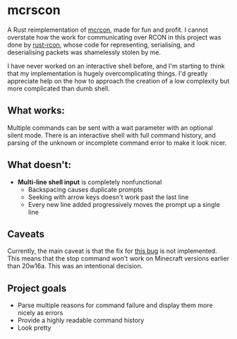 # mcrscon
A Rust reimplementation of [mcrcon](https://github.com/Tiiffi/mcrcon), made for fun and profit. I cannot overstate how the work for communicating over RCON in this project was done by [rust-rcon](https://github.com/panicbit/rust-rcon/blob/master/src/packet.rs), whose code for representing, serialising, and deserialising packets was shamelessly stolen by me. 

I have never worked on an interactive shell before, and I'm starting to think that my implementation is hugely overcomplicating things. I'd greatly appreciate help on the how to approach the creation of a low complexity but more complicated than dumb shell. 

## What works:
Multiple commands can be sent with a wait parameter with an optional silent mode. There is an interactive shell with full command history, and parsing of the unknown or incomplete command error to make it look nicer. 

## What doesn't:

- **Multi-line shell input** is completely nonfunctional
  - Backspacing causes duplicate prompts
  - Seeking with arrow keys doesn't work past the last line
  - Every new line added progressively moves the prompt up a single line

## Caveats
Currently, the main caveat is that the fix for [this bug](https://bugs.mojang.com/browse/MC-154617) is not implemented. This means that the stop command won't work on Minecraft versions earlier than 20w16a. This was an intentional decision.

## Project goals
- Parse multiple reasons for command failure and display them more nicely as errors
- Provide a highly readable command history
- Look pretty 
